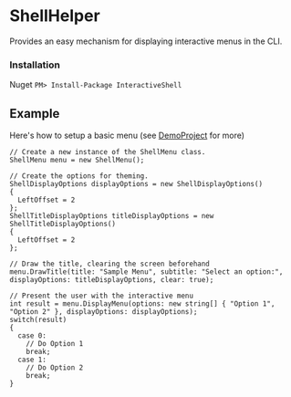 # ShellHelper
Provides an easy mechanism for displaying interactive menus in the CLI.

### Installation
Nuget `PM> Install-Package InteractiveShell`

## Example
Here's how to setup a basic menu (see [DemoProject](https://github.com/Zintom/ShellHelper/tree/master/ShellHelper/DemoProject) for more)
```
// Create a new instance of the ShellMenu class.
ShellMenu menu = new ShellMenu();

// Create the options for theming.
ShellDisplayOptions displayOptions = new ShellDisplayOptions()
{
  LeftOffset = 2
};
ShellTitleDisplayOptions titleDisplayOptions = new ShellTitleDisplayOptions()
{
  LeftOffset = 2
};

// Draw the title, clearing the screen beforehand
menu.DrawTitle(title: "Sample Menu", subtitle: "Select an option:", displayOptions: titleDisplayOptions, clear: true);

// Present the user with the interactive menu
int result = menu.DisplayMenu(options: new string[] { "Option 1", "Option 2" }, displayOptions: displayOptions);
switch(result)
{
  case 0:
    // Do Option 1
    break;
  case 1:
    // Do Option 2
    break;
}
```
